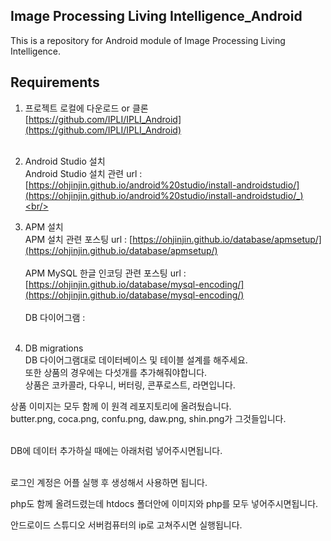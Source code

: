 Image Processing Living Intelligence_Android
------
This is a repository for Android module of Image Processing Living Intelligence.<br/>

Requirements
------
1. 프로젝트 로컬에 다운로드 or 클론<br/>
[https://github.com/IPLI/IPLI_Android](https://github.com/IPLI/IPLI_Android)<br/><br/>

2. Android Studio 설치<br/>
Android Studio 설치 관련 url : 
[https://ohjinjin.github.io/android%20studio/install-androidstudio/](https://ohjinjin.github.io/android%20studio/install-androidstudio/_)<br/><br/>

3. APM 설치<br/>
APM 설치 관련 포스팅 url : 
[https://ohjinjin.github.io/database/apmsetup/](https://ohjinjin.github.io/database/apmsetup/)<br/><br/>
APM MySQL 한글 인코딩 관련 포스팅 url :
[https://ohjinjin.github.io/database/mysql-encoding/](https://ohjinjin.github.io/database/mysql-encoding/)<br/><br/>
DB 다이어그램 : 
<img src="https://github.com/IPLI/IPLI_Android/db.tif" alt=""><br/><br/>

4. DB migrations<br/>
DB 다이어그램대로 데이터베이스 및 테이블 설계를 해주세요.<br/>
또한 상품의 경우에는 다섯개를 추가해줘야합니다.<br/>
상품은 코카콜라, 다우니, 버터링, 콘푸로스트, 라면입니다.<br/>

상품 이미지는 모두 함께 이 원격 레포지토리에 올려뒀습니다.<br/>
butter.png, coca.png, confu.png, daw.png, shin.png가 그것들입니다.<br/><br/>

DB에 데이터 추가하실 때에는 아래처럼 넣어주시면됩니다.<br/>
<img src="https://github.com/IPLI/IPLI_Android/DBinfo.PNG" alt=""><br/><br/>

로그인 계정은 어플 실행 후 생성해서 사용하면 됩니다.<br/> 

php도 함께 올려드렸는데 htdocs 폴더안에 이미지와 php를 모두 넣어주시면됩니다.<br/>

안드로이드 스튜디오 서버컴퓨터의 ip로 고쳐주시면 실행됩니다.<br/><br/><br/>